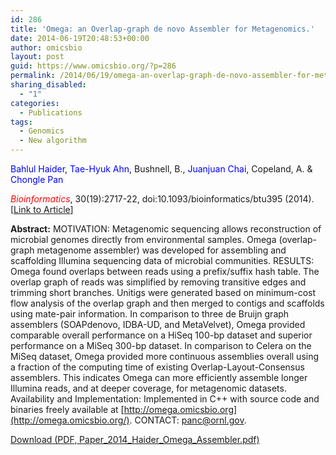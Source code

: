 ```yaml
---
id: 286
title: 'Omega: an Overlap-graph de novo Assembler for Metagenomics.'
date: 2014-06-19T20:48:53+00:00
author: omicsbio
layout: post
guid: https://www.omicsbio.org/?p=286
permalink: /2014/06/19/omega-an-overlap-graph-de-novo-assembler-for-metagenomics/
sharing_disabled:
  - "1"
categories:
  - Publications
tags:
  - Genomics
  - New algorithm
---
```

<span style="color: #0000ff;">Bahlul Haider</span>, <span style="color: #0000ff;">Tae-Hyuk Ahn</span>, Bushnell, B., <span style="color: #0000ff;">Juanjuan Chai</span>, Copeland, A. & <span style="color: #0000ff;">Chongle Pan</span>

<span style="color: #ff0000;"><em>Bioinformatics</em></span>, 30(19):2717-22, doi:10.1093/bioinformatics/btu395 (2014). [[Link to Article](http://bioinformatics.oxfordjournals.org/content/30/19/2717)]

<!--more-->

**Abstract:** MOTIVATION: Metagenomic sequencing allows reconstruction of microbial genomes directly from environmental samples. Omega (overlap-graph metagenome assembler) was developed for assembling and scaffolding Illumina sequencing data of microbial communities. RESULTS: Omega found overlaps between reads using a prefix/suffix hash table. The overlap graph of reads was simplified by removing transitive edges and trimming short branches. Unitigs were generated based on minimum-cost flow analysis of the overlap graph and then merged to contigs and scaffolds using mate-pair information. In comparison to three de Bruijn graph assemblers (SOAPdenovo, IDBA-UD, and MetaVelvet), Omega provided comparable overall performance on a HiSeq 100-bp dataset and superior performance on a MiSeq 300-bp dataset. In comparison to Celera on the MiSeq dataset, Omega provided more continuous assemblies overall using a fraction of the computing time of existing Overlap-Layout-Consensus assemblers. This indicates Omega can more efficiently assemble longer Illumina reads, and at deeper coverage, for metagenomic datasets. Availability and Implementation: Implemented in C++ with source code and binaries freely available at [http://omega.omicsbio.org](http://omega.omicsbio.org/). CONTACT: panc@ornl.gov.

<p class="gde-text">
  <a href="https://www.omicsbio.org/wp-content/uploads/2014/06/Paper_2014_Haider_Omega_Assembler.pdf" class="gde-link" onClick="_gaq.push(['_trackEvent', 'Google Doc Embedder', 'Download', this.href]);">Download (PDF, Paper_2014_Haider_Omega_Assembler.pdf)</a>
</p>